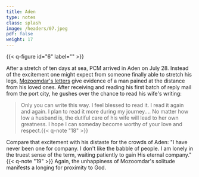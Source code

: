 ```yaml
---
title: Aden
type: notes
class: splash
image: /headers/07.jpeg
pdf: false
weight: 17
---
```


{{< q-figure id="6" label="" >}}

After a stretch of ten days at sea, PCM arrived in Aden on July 28. Instead of the excitement one might expect from someone finally able to stretch his legs, [Mozoomdar's letters](/../../of-further-interest/1_letters/) give evidence of a man pained at the distance from his loved ones. After receiving and reading his first batch of reply mail from the port city, he gushes over the chance to read his wife's writing:

> Only you can write this way. I feel blessed to read it. I read it again and again. I plan to read it more during my journey.... No matter how low a husband is, the dutiful care of his wife will lead to her own greatness. I hope I can someday become worthy of your love and respect.{{< q-note "18" >}}

Compare that excitement with his distaste for the crowds of Aden: "I have never been one for company. I don't like the babble of people. I am lonely in the truest sense of the term, waiting patiently to gain His eternal company." {{< q-note "19" >}} Again, the unhappiness of Mozoomdar's solitude manifests a longing for proximity to God.
